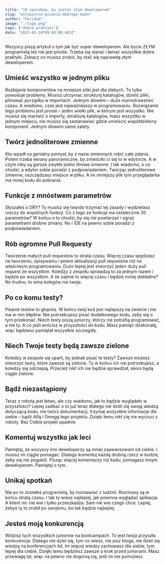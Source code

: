 ```yaml
---
title: "10 sposobów, by zostać złym deweloperem"
slug: "antywzorce-pisania-dobrego-kodu"
author: "Feridum"
image: "./logo.png"
tags: ["dobre praktyki"]
date: "2022-03-24T09:00:00.463Z"
---
```


Wszyscy piszą artykuł o tym jak być super deweloperem. Ale bycie ZŁYM programistą też nie jest proste. Trzeba się starać i łamać wszystkie dobre praktyki. Zobacz co musisz zrobić, by stać się naprawdę złym deweloperem.

<!--more-->

## Umieść wszystko w jednym pliku
Rozbijanie komponentów na mniejsze pliki jest dla słabych. To tylko powoduje problemy. Musisz utrzymać strukturę katalogów, dzielić pliki, pilnować porządku w importach. Jednym słowem – duże marnotrawstwo czasu. A wiadomo, czas jest najważniejszy w programowaniu. Rozwiązanie tego problemu jest proste – jeden wielki plik, w którym jest wszystko. Nie musisz się martwić o importy, strukturę katalogów, masz wszystko w jednym miejscu, nie musisz się zastanawiać gdzie umieścić współdzielony komponent. Jednym słowem same zalety.


## Twórz jednoliterowe zmienne 
Kto wpadł na genialny pomysł, by z nazw zmiennych robić całe zdania. Potem trzeba ekrany panoramiczne, by zmieściło ci się to w edytorze. A w czym niby są gorsze zwykłe jedno litrowe zmienne. I tak wiadomo, o co chodzi, a edytor sobie poradzi z podpowiadaniem. Tworząc jednoliterowe zmienne, oszczędzasz miejsce w pliku. A im mniejszy plik tym przeglądarka ma mniej kodu do pobrania.


## Funkcje z mnóstwem parametrów 

Słyszałeś o DRY? Ty musisz się  twardo trzymać tej zasady i wydzielasz rzeczy do wspólnych funkcji. Co z tego że funkcja ma ostatecznie 20 parametrów? W końcu o to chodzi, by się nie powtarzać i ograć parametrami drobne zmiany. No i IDE na pewno sobie poradzi z podpowiadaniem.



## Rób ogromne Pull Requesty

Tworzenie małych pull requestów to strata czasu. Więcej czasu spędzasz na tworzeniu, opisywaniu i potem aktualizacji pull requestów niż na właściwym programowaniu. Dużo lepiej jest stworzyć jeden duży pull request ze wszystkim. Koledzy z zespołu sprawdzą to za jednym razem i będzie po wszystkim. A że zajmie to więcej czasu i będzie mniej dokładne? No trudno, to wina kolegów nie twoja.


## Po co komu testy?
Pisanie testów to głupota. W końcu twój kod jest najlepszy na świecie i nie ma w nim błędów. Nie potrzebujesz pisać dodatkowego kodu, żeby się o tym przekonać. Niech testy piszą juniorzy, którzy nie potrafią programować, a nie ty. A co jeśli wrócisz w przyszłości do kodu. Masz pamięć doskonałą, więc będziesz pamiętał wszystkie szczegóły.

## Niech Twoje testy będą zawsze zielone
Koledzy w zespole się uparli, by jednak pisać te testy? Zawsze możesz stworzyć testy, które zawsze są zielone. Ty w końcu ich nie potrzebujesz, a koledzy się odczepią. Przecież nikt ich nie będzie sprawdzał, skoro będą ciągle zielone.


## Bądź niezastąpiony 

Teraz z robotą jest łatwo, ale czy wiadomo, jak to będzie wyglądało w przyszłości? Lepiej zadbać o to już teraz dlatego nie dziel się swoją wiedzą dotyczącą kodu, nie twórz dokumentacji, trzymaj wszystkie informacje dla siebie – bądź Alfą i Omegą tego projektu. Dzięki temu nikt cię nie wyrzuci z roboty. Bez Ciebie projekt upadnie.


## Komentuj wszystko jak leci

Pamiętaj, że wszyscy inni deweloperzy są mniej zaawansowani od ciebie. I musisz im ciągle pomagać. Dlatego komentuj każdą drobną rzecz w kodzie, żeby się nie pogubili. Pisząc więcej komentarzy niż kodu, pomagasz innym deweloperem. Pamiętaj o tym.


## Unikaj spotkań
Nie po to zostałeś programistą, by rozmawiać z ludźmi. Rozmowy są w końcu stratą czasu. I tak ty wiesz najlepiej, jak powinna wyglądać aplikacja. A klient nic nie wie i tylko przeszkadza. Sam nie wie czego chce. Lepiej, żebyś ty to zrobił po swojemu, bo tak będzie najlepiej.


## Jesteś moją konkurencją

Widzisz tych wszystkich juniorów na bootcampach. To jest twoja przyszła konkurencja. Dlatego nie dziel się, tym co wiesz, nie pisz bloga, nie dziel się wiedzą na konferencjach itd. Im więcej wiedzy zachowasz dla siebie, tym lepiej dla ciebie. Dzięki temu będziesz zawsze o krok przed juniorami. Masz przewagę lat, więc na pewno nie dogonią cię, jeśli im nie pomożesz.
